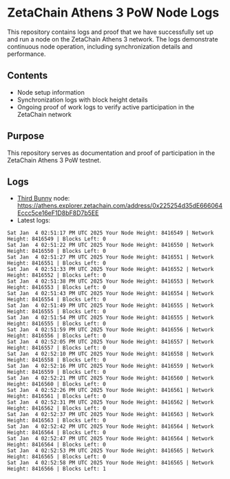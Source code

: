 # ZetaChain Athens 3 PoW Node Logs
This repository contains logs and proof that we have successfully set up and run a node on the ZetaChain Athens 3 network. The logs demonstrate continuous node operation, including synchronization details and performance.

## Contents
- Node setup information
- Synchronization logs with block height details
- Ongoing proof of work logs to verify active participation in the ZetaChain network

## Purpose
This repository serves as documentation and proof of participation in the ZetaChain Athens 3 PoW testnet.

## Logs

- [Third Bunny](https://thirdbunny.xyz/) node: https://athens.explorer.zetachain.com/address/0x225254d35dE666064Eccc5ce16eF1D8bF8D7b5EE
- Latest logs:
```
Sat Jan  4 02:51:17 PM UTC 2025 Your Node Height: 8416549 | Network Height: 8416549 | Blocks Left: 0
Sat Jan  4 02:51:22 PM UTC 2025 Your Node Height: 8416550 | Network Height: 8416550 | Blocks Left: 0
Sat Jan  4 02:51:27 PM UTC 2025 Your Node Height: 8416551 | Network Height: 8416551 | Blocks Left: 0
Sat Jan  4 02:51:33 PM UTC 2025 Your Node Height: 8416552 | Network Height: 8416552 | Blocks Left: 0
Sat Jan  4 02:51:38 PM UTC 2025 Your Node Height: 8416553 | Network Height: 8416553 | Blocks Left: 0
Sat Jan  4 02:51:43 PM UTC 2025 Your Node Height: 8416554 | Network Height: 8416554 | Blocks Left: 0
Sat Jan  4 02:51:49 PM UTC 2025 Your Node Height: 8416555 | Network Height: 8416555 | Blocks Left: 0
Sat Jan  4 02:51:54 PM UTC 2025 Your Node Height: 8416555 | Network Height: 8416555 | Blocks Left: 0
Sat Jan  4 02:51:59 PM UTC 2025 Your Node Height: 8416556 | Network Height: 8416556 | Blocks Left: 0
Sat Jan  4 02:52:05 PM UTC 2025 Your Node Height: 8416557 | Network Height: 8416557 | Blocks Left: 0
Sat Jan  4 02:52:10 PM UTC 2025 Your Node Height: 8416558 | Network Height: 8416558 | Blocks Left: 0
Sat Jan  4 02:52:16 PM UTC 2025 Your Node Height: 8416559 | Network Height: 8416559 | Blocks Left: 0
Sat Jan  4 02:52:21 PM UTC 2025 Your Node Height: 8416560 | Network Height: 8416560 | Blocks Left: 0
Sat Jan  4 02:52:26 PM UTC 2025 Your Node Height: 8416561 | Network Height: 8416561 | Blocks Left: 0
Sat Jan  4 02:52:31 PM UTC 2025 Your Node Height: 8416562 | Network Height: 8416562 | Blocks Left: 0
Sat Jan  4 02:52:37 PM UTC 2025 Your Node Height: 8416563 | Network Height: 8416563 | Blocks Left: 0
Sat Jan  4 02:52:42 PM UTC 2025 Your Node Height: 8416564 | Network Height: 8416564 | Blocks Left: 0
Sat Jan  4 02:52:47 PM UTC 2025 Your Node Height: 8416564 | Network Height: 8416564 | Blocks Left: 0
Sat Jan  4 02:52:53 PM UTC 2025 Your Node Height: 8416565 | Network Height: 8416565 | Blocks Left: 0
Sat Jan  4 02:52:58 PM UTC 2025 Your Node Height: 8416565 | Network Height: 8416566 | Blocks Left: 1
```
